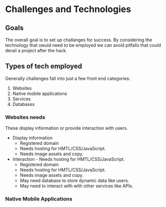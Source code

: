 # Challenges and Technologies

## Goals

The overall goal is to set up challanges for success. By considering the technology that owuld need to be employed we can avoid pitfalls that could derail a project after the hack.

## Types of tech employed

Generally challenges fall into just a few front end categories:

1. Websites 
2. Native mobile applications
3. Services
4. Databases

### Websites needs

These display information or provide interaction with users.

* Display information 
    * Registered domain
    * Needs hosting for HMTL/CSS/JavaScript.
    * Needs image assets and copy.
* Interaction  - Needs hosting for HMTL/CSS/JavaScript. 
    * Registered domain 
    * Needs hosting for HMTL/CSS/JavaScript.
    * Needs image assets and copy.
    * May need database to store dynamic data like users.
    * May need to interact with with other services like APIs.


### Native Mobile Applications
